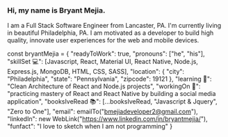 <h3> Hi, my name is Bryant Mejia. </h3>
<p> I am a Full Stack Software Engineer from Lancaster, PA. I'm currently living in beautiful Philadelphia, PA. I am motivated as a developer to build high quality, innovate user experiences for the web and mobile devices. </p>

const bryantMejia = {
  "readyToWork": true,
  "pronouns": ["he", "his"],
  "skillSet 💻": [Javascript, React, Material UI, React Native, Node.js, Express.js, MongoDB, HTML, CSS, SASS],
  "location": {
    "city": "Philadelphia",
    "state": "Pennsylvania",
    "zipcode": 19121
  },
  "learning 🌱": "Clean Architecture of React and Node.js projects",
  "workingOn 🔭": "practicing mastery of React and React Native by building a social media application",
  "booksIveRead 📚": [...booksIveRead, "Javascript & Jquery", "Zero to One"],
  "email": emailTo("bmejiadeveloper2@gmail.com"),
  "linkedIn": new WebLink("https://www.linkedin.com/in/bryantmejia/"),
  "funfact": "I love to sketch when I am not programming"
}
